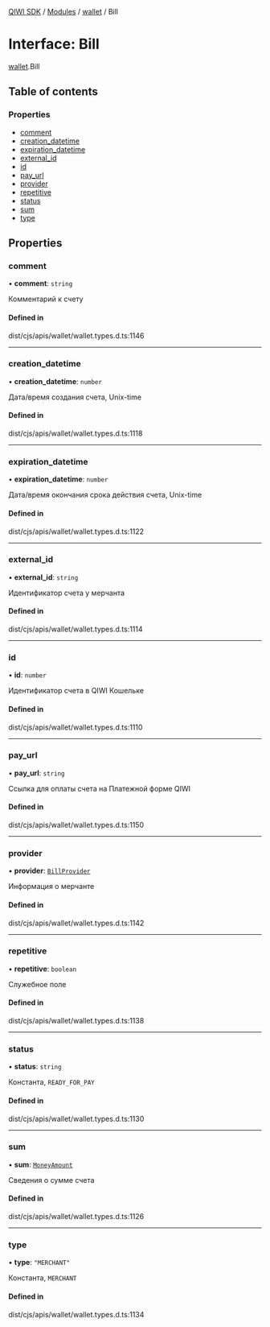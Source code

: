 [QIWI SDK](../README.md) / [Modules](../modules.md) / [wallet](../modules/wallet.md) / Bill

# Interface: Bill

[wallet](../modules/wallet.md).Bill

## Table of contents

### Properties

- [comment](wallet.Bill.md#comment)
- [creation\_datetime](wallet.Bill.md#creation_datetime)
- [expiration\_datetime](wallet.Bill.md#expiration_datetime)
- [external\_id](wallet.Bill.md#external_id)
- [id](wallet.Bill.md#id)
- [pay\_url](wallet.Bill.md#pay_url)
- [provider](wallet.Bill.md#provider)
- [repetitive](wallet.Bill.md#repetitive)
- [status](wallet.Bill.md#status)
- [sum](wallet.Bill.md#sum)
- [type](wallet.Bill.md#type)

## Properties

### comment

• **comment**: `string`

Комментарий к счету

#### Defined in

dist/cjs/apis/wallet/wallet.types.d.ts:1146

___

### creation\_datetime

• **creation\_datetime**: `number`

Дата/время создания счета, Unix-time

#### Defined in

dist/cjs/apis/wallet/wallet.types.d.ts:1118

___

### expiration\_datetime

• **expiration\_datetime**: `number`

Дата/время окончания срока действия счета, Unix-time

#### Defined in

dist/cjs/apis/wallet/wallet.types.d.ts:1122

___

### external\_id

• **external\_id**: `string`

Идентификатор счета у мерчанта

#### Defined in

dist/cjs/apis/wallet/wallet.types.d.ts:1114

___

### id

• **id**: `number`

Идентификатор счета в QIWI Кошельке

#### Defined in

dist/cjs/apis/wallet/wallet.types.d.ts:1110

___

### pay\_url

• **pay\_url**: `string`

Ссылка для оплаты счета на Платежной форме QIWI

#### Defined in

dist/cjs/apis/wallet/wallet.types.d.ts:1150

___

### provider

• **provider**: [`BillProvider`](index.QIWI.BillProvider.md)

Информация о мерчанте

#### Defined in

dist/cjs/apis/wallet/wallet.types.d.ts:1142

___

### repetitive

• **repetitive**: `boolean`

Служебное поле

#### Defined in

dist/cjs/apis/wallet/wallet.types.d.ts:1138

___

### status

• **status**: `string`

Константа, `READY_FOR_PAY`

#### Defined in

dist/cjs/apis/wallet/wallet.types.d.ts:1130

___

### sum

• **sum**: [`MoneyAmount`](../modules/index.QIWI.md#moneyamount)

Сведения о сумме счета

#### Defined in

dist/cjs/apis/wallet/wallet.types.d.ts:1126

___

### type

• **type**: ``"MERCHANT"``

Константа, `MERCHANT`

#### Defined in

dist/cjs/apis/wallet/wallet.types.d.ts:1134
